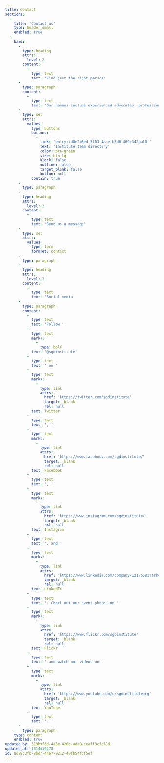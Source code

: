 ```yaml
---
title: Contact
sections:
  -
    title: 'Contact us'
    type: header_small
    enabled: true
  -
    bard:
      -
        type: heading
        attrs:
          level: 2
        content:
          -
            type: text
            text: 'Find just the right person'
      -
        type: paragraph
        content:
          -
            type: text
            text: 'Our humans include experienced advocates, professionals, graduate students in the higher education, financial services, marketing/communications, and information technologies fields. '
      -
        type: set
        attrs:
          values:
            type: buttons
            buttons:
              -
                link: 'entry::d8e2b8ed-5f03-4aae-b5d6-469c342aa10f'
                text: 'Institute team directory'
                color: btn-green
                size: btn-lg
                block: false
                outline: false
                target_blank: false
                button: null
            contain: true
      -
        type: paragraph
      -
        type: heading
        attrs:
          level: 2
        content:
          -
            type: text
            text: 'Send us a message'
      -
        type: set
        attrs:
          values:
            type: form
            formset: contact
      -
        type: paragraph
      -
        type: heading
        attrs:
          level: 2
        content:
          -
            type: text
            text: 'Social media'
      -
        type: paragraph
        content:
          -
            type: text
            text: 'Follow '
          -
            type: text
            marks:
              -
                type: bold
            text: '@sgdinstitute'
          -
            type: text
            text: ' on '
          -
            type: text
            marks:
              -
                type: link
                attrs:
                  href: 'https://twitter.com/sgdinstitute'
                  target: _blank
                  rel: null
            text: Twitter
          -
            type: text
            text: ', '
          -
            type: text
            marks:
              -
                type: link
                attrs:
                  href: 'https://www.facebook.com/sgdinstitute/'
                  target: _blank
                  rel: null
            text: Facebook
          -
            type: text
            text: ', '
          -
            type: text
            marks:
              -
                type: link
                attrs:
                  href: 'https://www.instagram.com/sgdinstitute/'
                  target: _blank
                  rel: null
            text: Instagram
          -
            type: text
            text: ', and '
          -
            type: text
            marks:
              -
                type: link
                attrs:
                  href: 'https://www.linkedin.com/company/12175681?trk=tyah&trkInfo=clickedVertical%3Acompany%2CclickedEntityId%3A12175681%2Cidx%3A2-1-2%2CtarId%3A1472680024853%2Ctas%3AMidwest%20Institute%20for%20Se'
                  target: _blank
                  rel: null
            text: LinkedIn
          -
            type: text
            text: '. Check out our event photos on '
          -
            type: text
            marks:
              -
                type: link
                attrs:
                  href: 'https://www.flickr.com/sgdinstitute'
                  target: _blank
                  rel: null
            text: Flickr
          -
            type: text
            text: ' and watch our videos on '
          -
            type: text
            marks:
              -
                type: link
                attrs:
                  href: 'https://www.youtube.com/c/sgdinstituteorg'
                  target: _blank
                  rel: null
            text: YouTube
          -
            type: text
            text: '. '
      -
        type: paragraph
    type: content
    enabled: true
updated_by: 319b9f3d-4a5e-420e-ade8-ceaff8cfc78d
updated_at: 1614619278
id: 8d78c3fb-8bd7-4467-9212-40fb54fcf5ef
---
```

